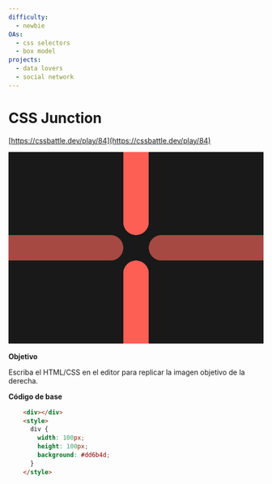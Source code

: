 ```yaml
---
difficulty:
  - newbie
OAs:
  - css selectors
  - box model
projects:
  - data lovers
  - social network
---
```


# CSS Junction

[https://cssbattle.dev/play/84](https://cssbattle.dev/play/84)

![](css-junction.png)

__Objetivo__

Escriba el HTML/CSS en el editor para replicar la imagen objetivo de la derecha.

__Código de base__

```html
    <div></div>
    <style>
      div {
        width: 100px;
        height: 100px;
        background: #dd6b4d;
      }
    </style>
```
